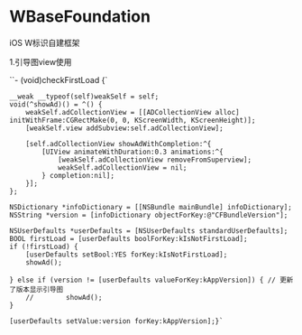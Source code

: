# WBaseFoundation
iOS W标识自建框架

1.引导图view使用

``- (void)checkFirstLoad {`
    
    __weak __typeof(self)weakSelf = self;
    void(^showAd)() = ^() {
        weakSelf.adCollectionView = [[ADCollectionView alloc] initWithFrame:CGRectMake(0, 0, KScreenWidth, KScreenHeight)];
        [weakSelf.view addSubview:self.adCollectionView];
        
        [self.adCollectionView showAdWithCompletion:^{
            [UIView animateWithDuration:0.3 animations:^{
                [weakSelf.adCollectionView removeFromSuperview];
                weakSelf.adCollectionView = nil;
            } completion:nil];
        }];
    };
    
    NSDictionary *infoDictionary = [[NSBundle mainBundle] infoDictionary];
    NSString *version = [infoDictionary objectForKey:@"CFBundleVersion"];
    
    NSUserDefaults *userDefaults = [NSUserDefaults standardUserDefaults];
    BOOL firstLoad = [userDefaults boolForKey:kIsNotFirstLoad];
    if (!firstLoad) {
        [userDefaults setBool:YES forKey:kIsNotFirstLoad];
        showAd();
        
    } else if (version != [userDefaults valueForKey:kAppVersion]) { // 更新了版本显示引导图
        //        showAd();
    }
    
    [userDefaults setValue:version forKey:kAppVersion];}`

